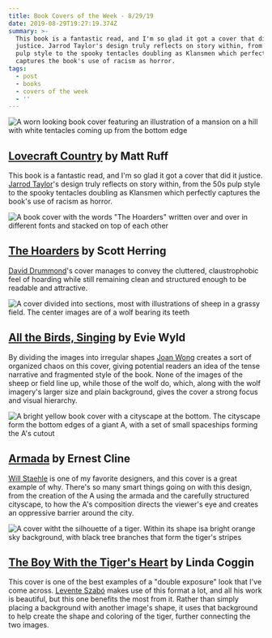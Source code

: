 ```yaml
---
title: Book Covers of the Week - 8/29/19
date: 2019-08-29T19:27:19.374Z
summary: >-
  This book is a fantastic read, and I'm so glad it got a cover that did it
  justice. Jarrod Taylor's design truly reflects on story within, from the 50s
  pulp style to the spooky tentacles doubling as Klansmen which perfectly
  captures the book's use of racism as horror.
tags:
  - post
  - books
  - covers of the week
  - ''
---
```

![A worn looking book cover featuring an illustration of a mansion on a hill with white tentacles coming up from the bottom edge](https://i.gr-assets.com/images/S/compressed.photo.goodreads.com/books/1426040983l/25109947.jpg)

<h2 class="h5"><a href="https://www.goodreads.com/book/show/25109947-lovecraft-country">Lovecraft Country</a> by Matt Ruff</h2>

This book is a fantastic read, and I'm so glad it got a cover that did it justice. <a href="https://jarrodtaylordesign.com/">Jarrod Taylor</a>'s design truly reflects on story within, from the 50s pulp style to the spooky tentacles doubling as Klansmen which perfectly captures the book's use of racism as horror.

![A book cover with the words "The Hoarders" written over and over in different fonts and stacked on top of each other](https://i.gr-assets.com/images/S/compressed.photo.goodreads.com/books/1400938073l/20694747.jpg)

<h2 class="h5"><a href="https://www.goodreads.com/book/show/20694747-the-hoarders">The Hoarders</a> by Scott Herring</h2>

[David Drummond](http://daviddrummond.blogspot.com/)'s cover manages to convey the cluttered, claustrophobic feel of hoarding while still remaining clean and structured enough to be readable and attractive.

![A cover divided into sections, most with illustrations of sheep in a grassy field. The center images are of a wolf bearing its teeth](https://i.gr-assets.com/images/S/compressed.photo.goodreads.com/books/1374000570l/18142324.jpg)

<h2 class="h5"><a href="https://www.goodreads.com/book/show/18142324-all-the-birds-singing">All the Birds, Singing</a> by Evie Wyld</h2>

By dividing the images into irregular shapes [Joan Wong](https://jowoho.co/) creates a sort of organized chaos on this cover, giving potential readers an idea of the tense narrative and fragmented style of the book.  None of the images of the sheep or field line up, while those of the wolf do, which, along with the wolf imagery's larger size and plain background, gives the cover a strong focus and visual hierarchy.

![A bright yellow book cover with a cityscape at the bottom. The cityscape form the bottom edges of a giant A, with a set of small spaceships forming the A's cutout](https://res.cloudinary.com/dxij3wtkk/image/upload/v1567110640/armada.png)

<h2 class="h5"><a href="https://www.goodreads.com/book/show/16278318-armada">Armada</a> by Ernest Cline</h2>

[Will Staehle](http://unusualco.com/) is one of my favorite designers, and this cover is a great example of why. There's so many smart things going on with this design, from the creation of the A using the armada and the carefully structured cityscape, to how the A's composition directs the viewer's eye and creates an  oppressive  barrier around the city.

![A cover witht the silhouette of a tiger. Within its shape isa bright orange sky background, with black tree branches that form the tiger's stripes](https://i.gr-assets.com/images/S/compressed.photo.goodreads.com/books/1393598275l/20935190.jpg)

<h2 class="h5"><a href="https://www.goodreads.com/book/show/20935190-the-boy-with-the-tiger-s-heart">The Boy With the Tiger's Heart</a> by Linda Coggin</h2>

This cover is one of the best examples of a "double exposure" look that I've come across. [Levente Szabó](https://www.briskgraphics.com/) makes use of this format a lot, and all his work is beautiful, but this one benefits the most from it. Rather than simply placing a background with another image's shape, it uses that background to help create the shape and coloring of the tiger, further connecting the two images.
